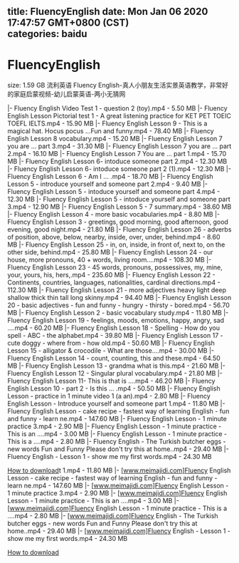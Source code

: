 
title: FluencyEnglish
date: Mon Jan 06 2020 17:47:57 GMT+0800 (CST)    
categories: baidu
---

# FluencyEnglish
size: 1.59 GB
 流利英语 Fluency English-真人小朋友生活实景英语教学，非常好的家庭启蒙视频-幼儿启蒙英语-两小无猜网
 
|- Fluency English Video Test 1 - question 2 (toy).mp4 - 5.50 MB
|- Fluency English Lesson Pictorial test 1 - A great listening practice for KET PET TOEIC TOEFL IELTS.mp4 - 15.90 MB
|- Fluency English Lesson 9 - This is a magical hat. Hocus pocus ...Fun and funny.mp4 - 78.40 MB
|- Fluency English Lesson 8 vocabulary.mp4 - 15.20 MB
|- Fluency English Lesson 7 you are ... part 3.mp4 - 31.30 MB
|- Fluency English Lesson 7 you are ... part 2.mp4 - 16.10 MB
|- Fluency English Lesson 7 You are ... part 1.mp4 - 15.70 MB
|- Fluency English Lesson 6- intoduce someone part 2.mp4 - 12.30 MB
|- Fluency English Lesson 6- intoduce someone part 2 (1).mp4 - 12.30 MB
|- Fluency English Lesson 6 - Am I ... .mp4 - 18.70 MB
|- Fluency English Lesson 5 - introduce yourself and someone part 2.mp4 - 9.40 MB
|- Fluency English Lesson 5 - intoduce yourself and someone part 4.mp4 - 12.30 MB
|- Fluency English Lesson 5 - intoduce yourself and someone part 3.mp4 - 12.90 MB
|- Fluency English Lesson 5 - 7 summary.mp4 - 38.60 MB
|- Fluency English Lesson 4 - more basic vocabularies.mp4 - 8.80 MB
|- Fluency English Lesson 3 - greetings, good morning, good afternoon, good evening, good night.mp4 - 21.80 MB
|- Fluency English Lesson 26 - adverbs of position, above, below, nearby, inside, over, under, behind.mp4 - 8.60 MB
|- Fluency English Lesson 25 - in, on, inside, in front of, next to, on the other side, behind.mp4 - 25.80 MB
|- Fluency English Lesson 24 - our house, more pronouns, 40 + words, living room....mp4 - 108.30 MB
|- Fluency English Lesson 23 - 45 words, pronouns, possessives, my, mine, your, yours, his, hers,.mp4 - 235.60 MB
|- Fluency English Lesson 22 - Continents, countries, languages, nationalities, cardinal directions.mp4 - 112.30 MB
|- Fluency English Lesson 21 - more adjectives heavy light deep shallow thick thin tall long skinny.mp4 - 94.40 MB
|- Fluency English Lesson 20 - basic adjectives - fun and funny - hungry - thirsty - bored.mp4 - 56.70 MB
|- Fluency English Lesson 2 - basic vocabulary study.mp4 - 11.80 MB
|- Fluency English Lesson 19 - feelings, moods, emotions, happy, angry, sad ....mp4 - 60.20 MB
|- Fluency English Lesson 18 - Spelling - How do you spell - ABC - the alphabet.mp4 - 39.80 MB
|- Fluency English Lesson 17 - cute doggy - where from - how old.mp4 - 50.60 MB
|- Fluency English Lesson 15 - alligator & crocodile - What are those....mp4 - 30.00 MB
|- Fluency English Lesson 14 - count, counting, this and these.mp4 - 64.50 MB
|- Fluency English Lesson 13 - grandma what is this.mp4 - 21.60 MB
|- Fluency English Lesson 12 - Singular  plural vocabulary.mp4 - 21.80 MB
|- Fluency English Lesson 11- This is  that is ....mp4 - 46.20 MB
|- Fluency English Lesson 10 - part 2 - Is this ... .mp4 - 50.50 MB
|- Fluency English Lesson - practice in 1 minute video 1 (a an).mp4 - 2.80 MB
|- Fluency English Lesson - Introduce yourself and someone part 1.mp4 - 11.80 MB
|- Fluency English Lesson - cake recipe - fastest way of learning English - fun and funny - learn ne.mp4 - 147.60 MB
|- Fluency English Lesson - 1 minute practice 3.mp4 - 2.90 MB
|- Fluency English Lesson - 1 minute practice - This is an ....mp4 - 3.00 MB
|- Fluency English Lesson - 1 minute practice - This is a ....mp4 - 2.80 MB
|- Fluency English - The Turkish butcher eggs - new words Fun and Funny Please don't try this at home..mp4 - 29.40 MB
|- Fluency English - Lesson 1 - show me my first words.mp4 - 24.30 MB

[How to download](https://bpcam.bemobtrk.com/go/2ceec3aa-1ca2-46d6-b9ff-aaa5c184517c?jno=1938)t 1.mp4 - 11.80 MB
|- [www.meimajidi.com]Fluency English Lesson - cake recipe - fastest way of learning English - fun and funny - learn ne.mp4 - 147.60 MB
|- [www.meimajidi.com]Fluency English Lesson - 1 minute practice 3.mp4 - 2.90 MB
|- [www.meimajidi.com]Fluency English Lesson - 1 minute practice - This is an ....mp4 - 3.00 MB
|- [www.meimajidi.com]Fluency English Lesson - 1 minute practice - This is a ....mp4 - 2.80 MB
|- [www.meimajidi.com]Fluency English - The Turkish butcher eggs - new words Fun and Funny Please don't try this at home..mp4 - 29.40 MB
|- [www.meimajidi.com]Fluency English - Lesson 1 - show me my first words.mp4 - 24.30 MB

[How to download](https://bpcam.bemobtrk.com/go/2ceec3aa-1ca2-46d6-b9ff-aaa5c184517c?jno=1935)